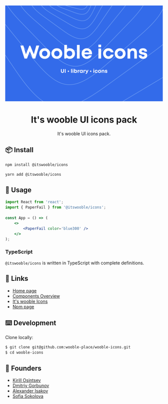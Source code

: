 <p align="center">
	<a href="https://ui.wooble.team">
		<img src="./assets/preview.svg">
	</a>
</p>

<h1 align="center">It's wooble UI icons pack</h1>

<p align="center">
	It's wooble UI icons pack.
</p>

## 📦 Install

```bash
npm install @itswooble/icons
```

```bash
yarn add @itswooble/icons
```

## 🔨 Usage

```jsx
import React from 'react';
import { PaperFail } from '@itswooble/icons';

const App = () => (
	<>
    	<PaperFail color='blue300' />
  	</>
);
```

### TypeScript

`@itswooble/icons` is written in TypeScript with complete definitions.

## 🔗 Links

- [Home page](https://ui.wooble.team/)
- [Components Overview](https://ui.wooble.team/docs)
- [It's wooble Icons](https://ui.wooble.team/icons)
- [Npm page](https://www.npmjs.com/package/@itswooble/ui)

## ⌨️ Development
Clone locally:

```bash
$ git clone git@github.com:wooble-place/wooble-icons.git
$ cd wooble-icons
```

## 👋 Founders  
- [Kirill Osintsev](https://github.com/crashzky)
- [Dmitriy Gorbunov](https://github.com/DimaGorbusha) 
- [Alexander Isakov](https://dribbble.com/Alexis4049)
- [Sofia Sokolova](https://www.behance.net/sofa_sofkrad)